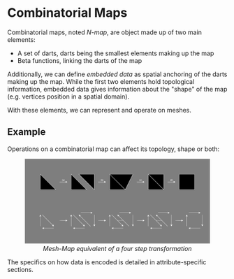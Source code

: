 # Combinatorial Maps

Combinatorial maps, noted *N-map*, are object made up of two main elements:

- A set of darts, darts being the smallest elements making up the map
- Beta functions, linking the darts of the map

Additionally, we can define *embedded data* as spatial anchoring of the 
darts making up the map. While the first two elements hold topological
information, embedded data gives information about the "shape" of the 
map (e.g. vertices position in a spatial domain).

With these elements, we can represent and operate on meshes. 

## Example

Operations on a combinatorial map can affect its topology, shape or both:

<figure style="text-align:center">
    <img src="../images/TwoMapMesh.svg" alt="MapMeshEquivalent" />
    <figcaption><i>Mesh-Map equivalent of a four step transformation</i></figcaption>
</figure>

The specifics on how data is encoded is detailed in attribute-specific 
sections.